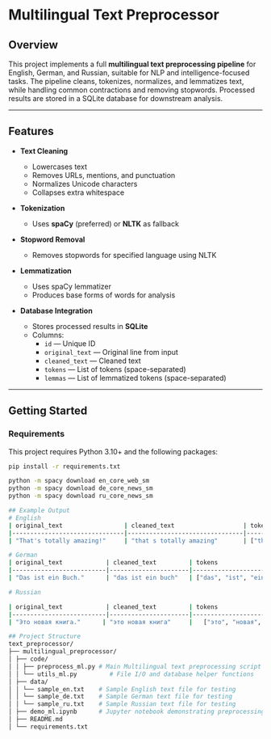 # Multilingual Text Preprocessor  

## Overview
This project implements a full **multilingual text preprocessing pipeline** for English, German, and Russian, suitable for NLP and intelligence-focused tasks. The pipeline cleans, tokenizes, normalizes, and lemmatizes text, while handling common contractions and removing stopwords. Processed results are stored in a SQLite database for downstream analysis.

---

## Features

- **Text Cleaning**
  - Lowercases text
  - Removes URLs, mentions, and punctuation
  - Normalizes Unicode characters
  - Collapses extra whitespace

- **Tokenization**
  - Uses **spaCy** (preferred) or **NLTK** as fallback

- **Stopword Removal**
  - Removes stopwords for specified language using NLTK

- **Lemmatization**
  - Uses spaCy lemmatizer
  - Produces base forms of words for analysis

- **Database Integration**
  - Stores processed results in **SQLite**
  - Columns:
    - `id` — Unique ID
    - `original_text` — Original line from input
    - `cleaned_text` — Cleaned text
    - `tokens` — List of tokens (space-separated)
    - `lemmas` — List of lemmatized tokens (space-separated)

---

## Getting Started

### Requirements
This project requires Python 3.10+ and the following packages:

```bash
pip install -r requirements.txt

python -m spacy download en_core_web_sm
python -m spacy download de_core_news_sm
python -m spacy download ru_core_news_sm

## Example Output
# English
| original_text                 | cleaned_text                   | tokens                              | lemmas                          |
|-------------------------------|--------------------------------|-------------------------------------|---------------------------------|
| "That's totally amazing!"     | "that s totally amazing"       | ["that", "s", "totally", "amazing"] | ["that", "be", "totally", "amazing"] |

# German
| original_text            | cleaned_text         | tokens                        | lemmas                         |
|--------------------------|----------------------|-------------------------------|--------------------------------|
| "Das ist ein Buch."      | "das ist ein buch"   | ["das", "ist", "ein", "buch"] | ["das", "sein", "ein", "buch"] |

# Russian

| original_text            | cleaned_text         | tokens                        | lemmas                         |
|--------------------------|----------------------|-------------------------------|--------------------------------|
| "Это новая книга."      | "это новая книга"     |   ["это", "новая", "книга"]   |    ["это", "новый", "книга"]   |

## Project Structure
text_preprocessor/
├── multilingual_preprocessor/
│ ├── code/
│ │ ├── preprocess_ml.py # Main Multilingual text preprocessing script
│ │ └── utils_ml.py         # File I/O and database helper functions
│ ├── data/
│ │ └── sample_en.txt    # Sample English text file for testing
│ │ └── sample_de.txt    # Sample German text file for testing
│ │ └── sample_ru.txt    # Sample Russian text file for testing
│ ├── demo_ml.ipynb      # Jupyter notebook demonstrating preprocessing
│ ├── README.md
│ └── requirements.txt